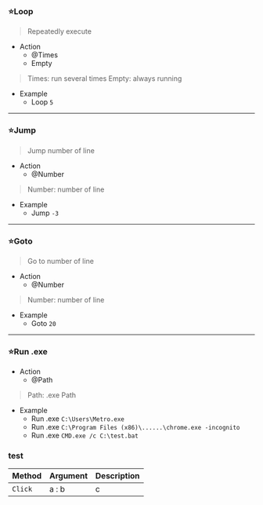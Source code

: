 ### ⭐Loop
> Repeatedly execute

* Action
  * @Times
  * Empty
> Times: run several times
> Empty: always running

* Example
  * Loop `5`

***

### ⭐Jump 
>Jump number of line

* Action
  * @Number
> Number: number of line

* Example
  * Jump `-3`

***

### ⭐Goto 
>Go to number of line

* Action
  * @Number
> Number: number of line

* Example
  * Goto `20`

***

### ⭐Run .exe 
>

* Action
  * @Path
> Path: .exe Path

* Example
  * Run .exe `C:\Users\Metro.exe`
  * Run .exe `C:\Program Files (x86)\......\chrome.exe -incognito`
  * Run .exe `CMD.exe /c C:\test.bat`



### test
Method | Argument | Description
------ | -------- | -----------
`Click` | a : b | c




